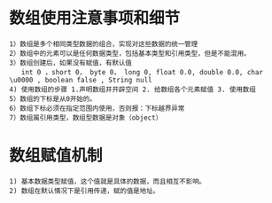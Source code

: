 # 数组使用注意事项和细节
    1）数组是多个相同类型数据的组合，实现对这些数据的统一管理
    2）数组中的元素可以是任何数据类型，包括基本类型和引用类型，但是不能混用。
    3）数组创建后，如果没有赋值，有默认值
       int 0 ，short 0， byte 0， long 0, float 0.0, double 0.0, char \u0000 , boolean false , String null
    4) 使用数组的步骤 1.声明数组并开辟空间 2. 给数组各个元素赋值 3. 使用数组
    5）数组的下标是从0开始的。
    6）数组下标必须在指定范围内使用，否则报：下标越界异常
    7）数组属引用类型，数组型数据是对象（object）

  # 数组赋值机制
    1) 基本数据类型赋值，这个值就是具体的数据，而且相互不影响。
    2) 数组在默认情况下是引用传递，赋的值是地址。